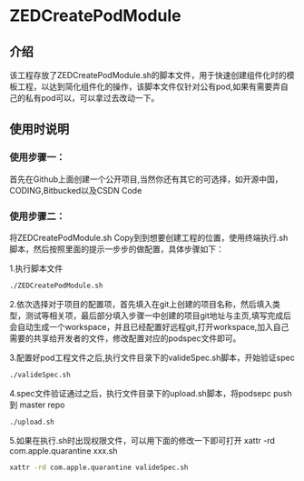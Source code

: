 # ZEDCreatePodModule
## 介绍
该工程存放了ZEDCreatePodModule.sh的脚本文件，用于快速创建组件化时的模板工程，以达到简化组件化的操作，该脚本文件仅针对公有pod,如果有需要弄自己的私有pod可以，可以拿过去改动一下。

## 使用时说明
### 使用步骤一：
首先在Github上面创建一个公开项目,当然你还有其它的可选择，如开源中国，CODING,Bitbucked以及CSDN Code

### 使用步骤二：
将ZEDCreatePodModule.sh  Copy到到想要创建工程的位置，使用终端执行.sh脚本，然后按照里面的提示一步步的做配置，具体步骤如下：

1.执行脚本文件
```sh
./ZEDCreatePodModule.sh
```
2.依次选择对于项目的配置项，首先填入在git上创建的项目名称，然后填入类型，测试等相关项，最后部分填入步骤一中创建的项目git地址与主页,填写完成后会自动生成一个workspace，并且已经配置好远程git,打开workspace,加入自己需要的共享给开发者的文件，修改配置对应的podspec文件即可。

3.配置好pod工程文件之后,执行文件目录下的valideSpec.sh脚本，开始验证spec
```sh
./valideSpec.sh
```

4.spec文件验证通过之后，执行文件目录下的upload.sh脚本，将podsepc push 到 master repo
```sh
./upload.sh
```

5.如果在执行.sh时出现权限文件，可以用下面的修改一下即可打开  xattr -rd com.apple.quarantine xxx.sh
```sh
xattr -rd com.apple.quarantine valideSpec.sh
```
